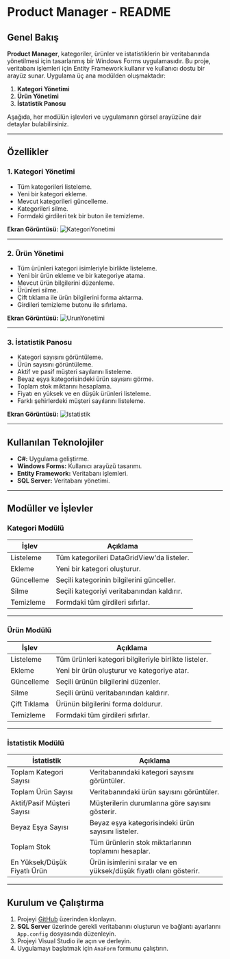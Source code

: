 # Product Manager - README

## Genel Bakış
**Product Manager**, kategoriler, ürünler ve istatistiklerin bir veritabanında yönetilmesi için tasarlanmış bir Windows Forms uygulamasıdır. Bu proje, veritabanı işlemleri için Entity Framework kullanır ve kullanıcı dostu bir arayüz sunar. Uygulama üç ana modülden oluşmaktadır:
1. **Kategori Yönetimi**
2. **Ürün Yönetimi**
3. **İstatistik Panosu**

Aşağıda, her modülün işlevleri ve uygulamanın görsel arayüzüne dair detaylar bulabilirsiniz.

---

## Özellikler
### 1. **Kategori Yönetimi**
- Tüm kategorileri listeleme.
- Yeni bir kategori ekleme.
- Mevcut kategorileri güncelleme.
- Kategorileri silme.
- Formdaki girdileri tek bir buton ile temizleme.

**Ekran Görüntüsü:**
![KategoriYonetimi](https://github.com/user-attachments/assets/9210e7d4-7643-429a-9e1e-ce8be101add6)

---

### 2. **Ürün Yönetimi**
- Tüm ürünleri kategori isimleriyle birlikte listeleme.
- Yeni bir ürün ekleme ve bir kategoriye atama.
- Mevcut ürün bilgilerini düzenleme.
- Ürünleri silme.
- Çift tıklama ile ürün bilgilerini forma aktarma.
- Girdileri temizleme butonu ile sıfırlama.

**Ekran Görüntüsü:**
![UrunYonetimi](https://github.com/user-attachments/assets/7e98c903-e15b-472a-b280-4048e9be8744)


---

### 3. **İstatistik Panosu**
- Kategori sayısını görüntüleme.
- Ürün sayısını görüntüleme.
- Aktif ve pasif müşteri sayılarını listeleme.
- Beyaz eşya kategorisindeki ürün sayısını görme.
- Toplam stok miktarını hesaplama.
- Fiyatı en yüksek ve en düşük ürünleri listeleme.
- Farklı şehirlerdeki müşteri sayılarını listeleme.

**Ekran Görüntüsü:**
![Istatistik](https://github.com/user-attachments/assets/31ac485f-0c66-47f8-a934-6ef2e3c33894)


---

## Kullanılan Teknolojiler
- **C#:** Uygulama geliştirme.
- **Windows Forms:** Kullanıcı arayüzü tasarımı.
- **Entity Framework:** Veritabanı işlemleri.
- **SQL Server:** Veritabanı yönetimi.

---

## Modüller ve İşlevler

### Kategori Modülü
| İşlev        | Açıklama                                                         |
|--------------|------------------------------------------------------------------|
| Listeleme    | Tüm kategorileri DataGridView'da listeler.                       |
| Ekleme       | Yeni bir kategori oluşturur.                                     |
| Güncelleme   | Seçili kategorinin bilgilerini günceller.                        |
| Silme        | Seçili kategoriyi veritabanından kaldırır.                       |
| Temizleme    | Formdaki tüm girdileri sıfırlar.                                 |

---

### Ürün Modülü
| İşlev        | Açıklama                                                         |
|--------------|------------------------------------------------------------------|
| Listeleme    | Tüm ürünleri kategori bilgileriyle birlikte listeler.            |
| Ekleme       | Yeni bir ürün oluşturur ve kategoriye atar.                      |
| Güncelleme   | Seçili ürünün bilgilerini düzenler.                              |
| Silme        | Seçili ürünü veritabanından kaldırır.                            |
| Çift Tıklama | Ürünün bilgilerini forma doldurur.                               |
| Temizleme    | Formdaki tüm girdileri sıfırlar.                                 |

---

### İstatistik Modülü
| İstatistik               | Açıklama                                             |
|--------------------------|-----------------------------------------------------|
| Toplam Kategori Sayısı   | Veritabanındaki kategori sayısını görüntüler.        |
| Toplam Ürün Sayısı       | Veritabanındaki ürün sayısını görüntüler.            |
| Aktif/Pasif Müşteri Sayısı| Müşterilerin durumlarına göre sayısını gösterir.    |
| Beyaz Eşya Sayısı        | Beyaz eşya kategorisindeki ürün sayısını listeler.   |
| Toplam Stok              | Tüm ürünlerin stok miktarlarının toplamını hesaplar. |
| En Yüksek/Düşük Fiyatlı Ürün | Ürün isimlerini sıralar ve en yüksek/düşük fiyatlı olanı gösterir. |

---

## Kurulum ve Çalıştırma
1. Projeyi [GitHub](https://github.com/vahap-18/Product-Manager) üzerinden klonlayın.
2. **SQL Server** üzerinde gerekli veritabanını oluşturun ve bağlantı ayarlarını `App.config` dosyasında düzenleyin.
3. Projeyi Visual Studio ile açın ve derleyin.
4. Uygulamayı başlatmak için `AnaForm` formunu çalıştırın.


